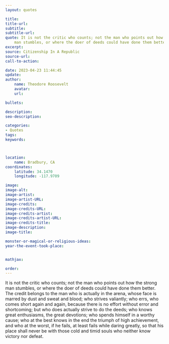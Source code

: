 ```yaml
---
layout: quotes

title:
title-url:
subtitle:
subtitle-url:
quote: It is not the critic who counts; not the man who points out how the strong
    man stumbles, or where the doer of deeds could have done them better.
excerpt:
source: Citizenship In A Republic
source-url:
call-to-action:

date: 2023-04-23 11:44:45
update:
author:
    name: Theodore Roosevelt
    avatar:
    url:

bullets:

description:
seo-description:

categories:
- Quotes
tags:
keywords:



location:
    name: Bradbury, CA
coordinates:
    latitude: 34.1470
    longitude: -117.9709

image:
image-alt:
image-artist:
image-artist-URL:
image-credits:
image-credits-URL:
image-credits-artist:
image-credits-artist-URL:
image-credits-title:
image-description:
image-title:

monster-or-magical-or-religious-ideas:
year-the-event-took-place:


mathjax:

order:
---
```

It is not the critic who counts; not the man who points out how the strong man stumbles, or where the doer of deeds could have done them better. The credit belongs to the man who is actually in the arena, whose face is marred by dust and sweat and blood; who strives valiantly; who errs, who comes short again and again, because there is no effort without error and shortcoming; but who does actually strive to do the deeds; who knows great enthusiasms, the great devotions; who spends himself in a worthy cause; who at the best knows in the end the triumph of high achievement, and who at the worst, if he fails, at least fails while daring greatly, so that his place shall never be with those cold and timid souls who neither know victory nor defeat.